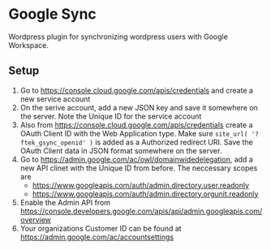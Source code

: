 # Google Sync

Wordpress plugin for synchronizing wordpress users with Google Workspace.

## Setup

1. Go to https://console.cloud.google.com/apis/credentials and create a new service account
2. On the serive account, add a new JSON key and save it somewhere on the server. Note the Unique ID for the service account
3. Also from https://console.cloud.google.com/apis/credentials create a OAuth Client ID with the Web Application type. Make sure `site_url( '?ftek_gsync_openid' )` is added as a Authorized redirect URI. Save the OAuth Client data in JSON format somewhere on the server.
4. Go to https://admin.google.com/ac/owl/domainwidedelegation, add a new API clinet with the Unique ID from before. The neccessary scopes are
   * https://www.googleapis.com/auth/admin.directory.user.readonly
   * https://www.googleapis.com/auth/admin.directory.orgunit.readonly
5. Enable the Admin API from https://console.developers.google.com/apis/api/admin.googleapis.com/overview
6. Your organizations Customer ID can be found at https://admin.google.com/ac/accountsettings
